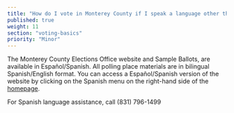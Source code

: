```yaml
---
title: "How do I vote in Monterey County if I speak a language other than English?"
published: true
weight: 11
section: "voting-basics"
priority: "Minor"
---
```


The Monterey County Elections Office website and Sample Ballots, are available in Español/Spanish. All polling place materials are in bilingual Spanish/English format.  You can access a Español/Spanish version of the website by clicking on the Spanish menu on the right-hand side of the [homepage](http://www.montereycountyelections.us/index.htm).  

For Spanish language assistance, call (831) 796-1499  
